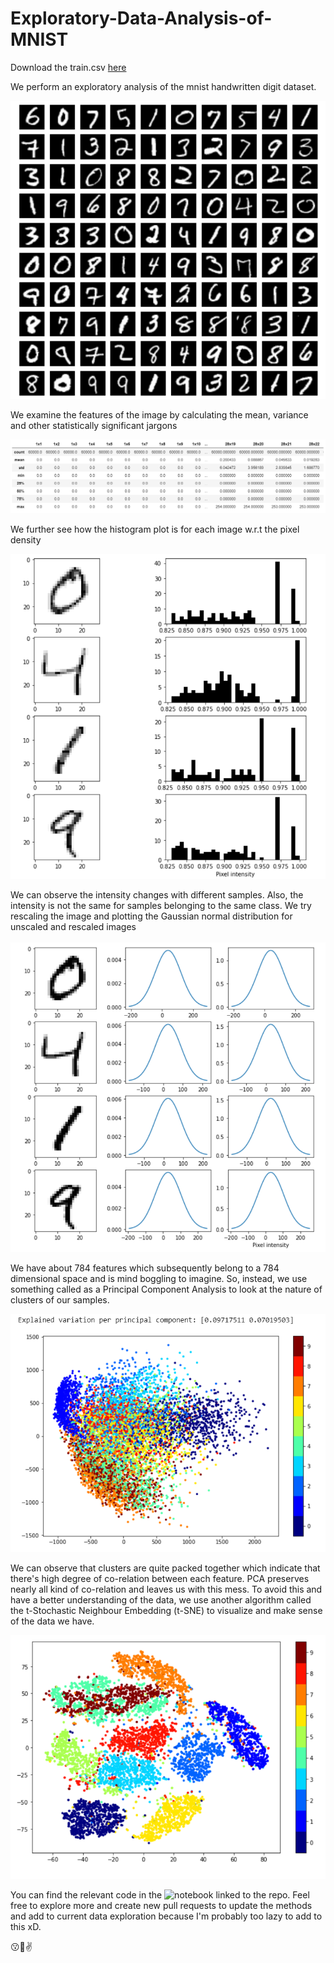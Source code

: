 # Exploratory-Data-Analysis-of-MNIST

Download the train.csv [here](https://www.kaggle.com/oddrationale/mnist-in-csv)

We perform an exploratory analysis of the mnist handwritten digit dataset.

![The dataset](images/dataset_sample.png)


We examine the features of the image by calculating the mean, variance and other statistically significant jargons

![Feature description](images/feature_description.png)

We further see how the histogram plot is for each image w.r.t the pixel density

![Histogram Plot](images/histogram_plot.png)

We can observe the intensity changes with different samples. Also, the intensity is not the same for samples belonging to the same class. 
We try rescaling the image and plotting the Gaussian normal distribution for unscaled and rescaled images

![Normal Plots](images/normal_plot.png)

We have about 784 features which subsequently belong to a 784 dimensional space and is mind boggling to imagine. So, instead, we use something called as 
a Principal Component Analysis to look at the nature of clusters of our samples.

![PCA](images/pca_scatterplot.png)

We can observe that clusters are quite packed together which indicate that there's high degree of co-relation between each feature. PCA preserves nearly all kind of co-relation and leaves us with this mess. To avoid this and have a better understanding of the data, we use another algorithm called the t-Stochastic Neighbour Embedding (t-SNE) to visualize and make sense of the data we have. 

![t-SNE](images/t-sne_scatterplot.png)

You can find the relevant code in the ![notebook](EDA%20MNIST.ipynb) linked to the repo. Feel free to explore more and create new pull requests to update the methods and add to current data exploration because I'm probably too lazy to add to this xD. 

:kissing::musical_note::v:
